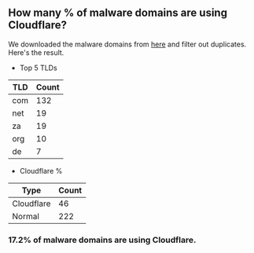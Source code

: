 ## How many % of malware domains are using Cloudflare?


We downloaded the malware domains from [here](https://urlhaus.abuse.ch) and filter out duplicates.
Here's the result.


[//]: # (start replacement)


- Top 5 TLDs

| TLD | Count |
| --- | --- |
| com | 132 |
| net | 19 |
| za | 19 |
| org | 10 |
| de | 7 |


- Cloudflare %

| Type | Count |
| --- | --- |
| Cloudflare | 46 |
| Normal | 222 |


### 17.2% of malware domains are using Cloudflare.